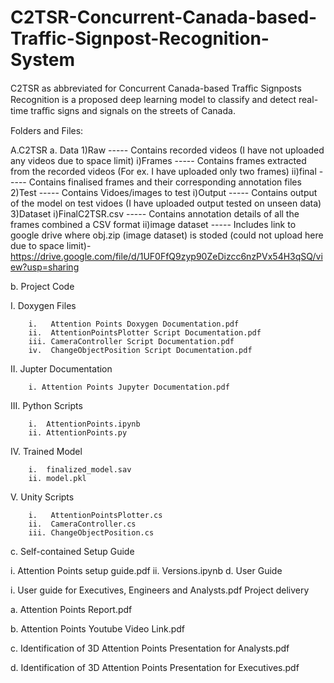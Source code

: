 # C2TSR-Concurrent-Canada-based-Traffic-Signpost-Recognition-System
C2TSR as abbreviated for Concurrent Canada-based Traﬃc Signposts Recognition is a proposed deep learning model to classify and detect real-time traﬃc signs and signals on the streets of Canada.



Folders and Files:

A.C2TSR
  a. Data
    1)Raw       ----- Contains recorded videos (I have not uploaded any videos due to space limit)
      i)Frames  ----- Contains frames extracted from the recorded videos (For ex. I have uploaded only two frames)
      ii)final  ----- Contains finalised frames and their corresponding annotation files 
    2)Test      ----- Contains Vidoes/images to test
      i)Output  ----- Contains output of the model on test vidoes (I have uploaded output tested on unseen data)
    3)Dataset
      i)FinalC2TSR.csv  ----- Contains annotation details of all the frames combined a CSV format
      ii)image dataset  ----- Includes link to google drive where obj.zip (image dataset) is stoded (could not upload here due to space limit)-
                              https://drive.google.com/file/d/1UF0FfQ9zyp90ZeDizcc6nzPVx54H3qSQ/view?usp=sharing
      
      

b. Project Code

 I.  Doxygen Files

 		i.   Attention Points Doxygen Documentation.pdf
 		ii.  AttentionPointsPlotter Script Documentation.pdf
 		iii. CameraController Script Documentation.pdf
 		iv.  ChangeObjectPosition Script Documentation.pdf

 II. Jupter Documentation

 		i. Attention Points Jupyter Documentation.pdf

 III. Python Scripts

 		i.  AttentionPoints.ipynb
 		ii. AttentionPoints.py

 IV.  Trained Model

 		i.  finalized_model.sav
 		ii. model.pkl

 V.   Unity Scripts

 		i.   AttentionPointsPlotter.cs
 		ii.  CameraController.cs
 		iii. ChangeObjectPosition.cs
c. Self-contained Setup Guide

 i.  Attention Points setup guide.pdf
 ii. Versions.ipynb
d. User Guide

 i. User guide for Executives, Engineers and Analysts.pdf
Project delivery

a. Attention Points Report.pdf

b. Attention Points Youtube Video Link.pdf

c. Identification of 3D Attention Points Presentation for Analysts.pdf

d. Identification of 3D Attention Points Presentation for Executives.pdf
